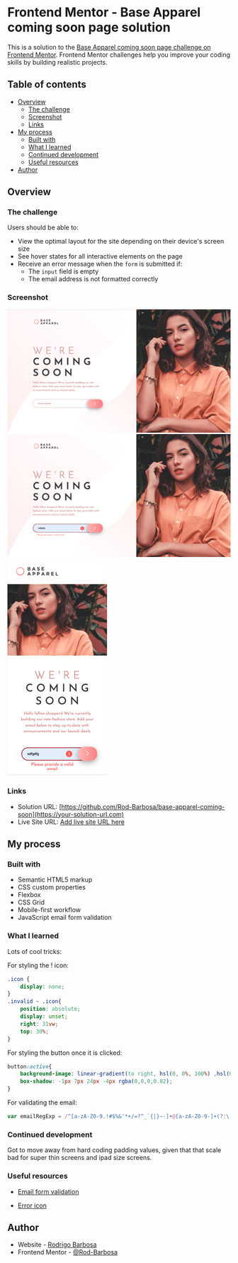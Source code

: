 # Frontend Mentor - Base Apparel coming soon page solution

This is a solution to the [Base Apparel coming soon page challenge on Frontend Mentor](https://www.frontendmentor.io/challenges/base-apparel-coming-soon-page-5d46b47f8db8a7063f9331a0). Frontend Mentor challenges help you improve your coding skills by building realistic projects. 

## Table of contents

- [Overview](#overview)
  - [The challenge](#the-challenge)
  - [Screenshot](#screenshot)
  - [Links](#links)
- [My process](#my-process)
  - [Built with](#built-with)
  - [What I learned](#what-i-learned)
  - [Continued development](#continued-development)
  - [Useful resources](#useful-resources)
- [Author](#author)

## Overview

### The challenge

Users should be able to:

- View the optimal layout for the site depending on their device's screen size
- See hover states for all interactive elements on the page
- Receive an error message when the `form` is submitted if:
  - The `input` field is empty
  - The email address is not formatted correctly

### Screenshot

![Desktop](./images/ScreenShotDesktop.png)
![Desktop-WrongEmail](./images/ScreenShotDesktopNo.png)
![Mobile-WrongEmail](./images/ScreenShotMobile.png)

### Links

- Solution URL: [https://github.com/Rod-Barbosa/base-apparel-coming-soon](https://your-solution-url.com)
- Live Site URL: [Add live site URL here](https://your-live-site-url.com)

## My process

### Built with

- Semantic HTML5 markup
- CSS custom properties
- Flexbox
- CSS Grid
- Mobile-first workflow
- JavaScript email form validation

### What I learned

Lots of cool tricks:

For styling the ! icon:
```css
.icon {
    display: none;
}
.invalid ~ .icon{
    position: absolute;
    display: unset;
    right: 31vw;
    top: 30%;
}
```

For styling the button once it is clicked:
```css
button:active{
    background-image: linear-gradient(to right, hsl(0, 0%, 100%) ,hsl(0, 80%, 86%));
    box-shadow: -1px 7px 24px -4px rgba(0,0,0,0.82);
}
```

For validating the email:
```js
var emailRegExp = /^[a-zA-Z0-9.!#$%&'*+/=?^_`{|}~-]+@[a-zA-Z0-9-]+(?:\.[a-zA-Z0-9-]+)*$/;

```

### Continued development

Got to move away from hard coding padding values, given that that scale bad for super thin screens and ipad size screens.

### Useful resources

- [Email form validation](https://developer.mozilla.org/pt-BR/docs/Learn/Forms/Form_validation)

- [Error icon](https://stackoverflow.com/questions/48713457/add-an-icon-to-input-field-when-invalid-value-entered)

## Author

- Website - [Rodrigo Barbosa](https://www.gelatodigital.com)
- Frontend Mentor - [@Rod-Barbosa](https://www.frontendmentor.io/profile/Rod-Barbosa)
